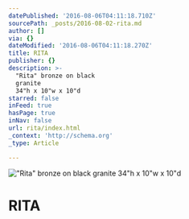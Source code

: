 ```yaml
---
datePublished: '2016-08-06T04:11:18.710Z'
sourcePath: _posts/2016-08-02-rita.md
author: []
via: {}
dateModified: '2016-08-06T04:11:18.270Z'
title: RITA
publisher: {}
description: >-
  "Rita" bronze on black
  granite                                                                             
  34"h x 10"w x 10"d
starred: false
inFeed: true
hasPage: true
inNav: false
url: rita/index.html
_context: 'http://schema.org'
_type: Article

---
```

!["Rita" bronze on black granite                                                                              34"h x 10"w x 10"d](https://s3-us-west-2.amazonaws.com/the-grid-img/p/edb256dc83d3cf5fd3c62bd6eb867068e4d70515.jpg)

# **RITA**